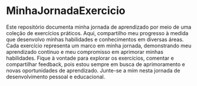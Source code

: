 # MinhaJornadaExercicio
 Este repositório documenta minha jornada de aprendizado por meio de uma coleção de exercícios práticos. Aqui, compartilho meu progresso à medida que desenvolvo minhas habilidades e conhecimentos em diversas áreas. Cada exercício representa um marco em minha jornada, demonstrando meu aprendizado contínuo e meu compromisso em aprimorar minhas habilidades. Fique à vontade para explorar os exercícios, comentar e compartilhar feedback, pois estou sempre em busca de aprimoramento e novas oportunidades de aprendizado. Junte-se a mim nesta jornada de desenvolvimento pessoal e educacional.
